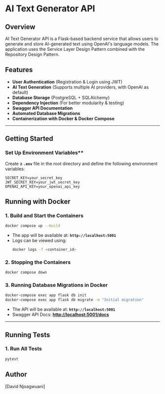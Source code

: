 # AI Text Generator API

## Overview
AI Text Generator API is a Flask-based backend service that allows users to generate and store AI-generated text using OpenAI's language models. The application uses  the Service Layer Design Pattern combined with the Repository Design Pattern.

## Features
- **User Authentication** (Registration & Login using JWT)
- **AI Text Generation** (Supports multiple AI providers, with OpenAI as default)
- **Database Storage** (PostgreSQL + SQLAlchemy)
- **Dependency Injection** (For better modularity & testing)
- **Swagger API Documentation**
- **Automated Database Migrations**
- **Containerization with Docker & Docker Compose**

---

## **Getting Started**

### Set Up Environment Variables**
Create a **`.env`** file in the root directory and define the following environment variables:
```env
SECRET_KEY=your_secret_key
JWT_SECRET_KEY=your_jwt_secret_key
OPENAI_API_KEY=your_openai_api_key
```
## **Running with Docker**
### **1. Build and Start the Containers**
```bash
docker compose up --build
```
- The app will be available at: **`http://localhost:5001`**
- Logs can be viewed using:
  ```bash
  docker logs -f <container_id>
  ```

### **2. Stopping the Containers**
```bash
docker compose down
```

### **3. Running Database Migrations in Docker**
```bash
docker-compose exec app flask db init
docker-compose exec app flask db migrate -m "Initial migration"
```
- The API will be available at: **`http://localhost:5001`**
- Swagger API Docs: **[http://localhost:5001/docs](http://localhost:5001/docs)**

---

## **Running Tests**

### **1. Run All Tests**
```bash
pytest
```

## **Author**
[David Njoagwuani]
